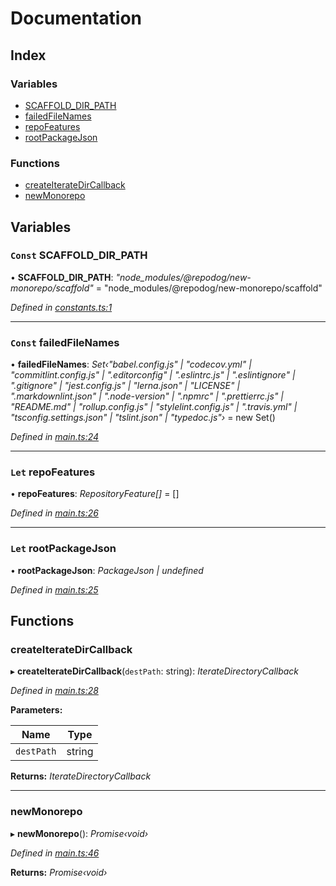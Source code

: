 
# Documentation

## Index

### Variables

* [SCAFFOLD_DIR_PATH](README.md#const-scaffold_dir_path)
* [failedFileNames](README.md#const-failedfilenames)
* [repoFeatures](README.md#let-repofeatures)
* [rootPackageJson](README.md#let-rootpackagejson)

### Functions

* [createIterateDirCallback](README.md#createiteratedircallback)
* [newMonorepo](README.md#newmonorepo)

## Variables

### `Const` SCAFFOLD_DIR_PATH

• **SCAFFOLD_DIR_PATH**: *"node_modules/@repodog/new-monorepo/scaffold"* = "node_modules/@repodog/new-monorepo/scaffold"

*Defined in [constants.ts:1](https://github.com/dylanaubrey/repodog/blob/30d5d3f/packages/new-monorepo/src/constants.ts#L1)*

___

### `Const` failedFileNames

• **failedFileNames**: *Set‹"babel.config.js" | "codecov.yml" | "commitlint.config.js" | ".editorconfig" | ".eslintrc.js" | ".eslintignore" | ".gitignore" | "jest.config.js" | "lerna.json" | "LICENSE" | ".markdownlint.json" | ".node-version" | ".npmrc" | ".prettierrc.js" | "README.md" | "rollup.config.js" | "stylelint.config.js" | ".travis.yml" | "tsconfig.settings.json" | "tslint.json" | "typedoc.js"›* = new Set<ScaffoldFileName>()

*Defined in [main.ts:24](https://github.com/dylanaubrey/repodog/blob/30d5d3f/packages/new-monorepo/src/main.ts#L24)*

___

### `Let` repoFeatures

• **repoFeatures**: *RepositoryFeature[]* = []

*Defined in [main.ts:26](https://github.com/dylanaubrey/repodog/blob/30d5d3f/packages/new-monorepo/src/main.ts#L26)*

___

### `Let` rootPackageJson

• **rootPackageJson**: *PackageJson | undefined*

*Defined in [main.ts:25](https://github.com/dylanaubrey/repodog/blob/30d5d3f/packages/new-monorepo/src/main.ts#L25)*

## Functions

###  createIterateDirCallback

▸ **createIterateDirCallback**(`destPath`: string): *IterateDirectoryCallback*

*Defined in [main.ts:28](https://github.com/dylanaubrey/repodog/blob/30d5d3f/packages/new-monorepo/src/main.ts#L28)*

**Parameters:**

Name | Type |
------ | ------ |
`destPath` | string |

**Returns:** *IterateDirectoryCallback*

___

###  newMonorepo

▸ **newMonorepo**(): *Promise‹void›*

*Defined in [main.ts:46](https://github.com/dylanaubrey/repodog/blob/30d5d3f/packages/new-monorepo/src/main.ts#L46)*

**Returns:** *Promise‹void›*
